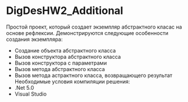 # DigDesHW2_Additional
Простой проект, который создает экземпляр абстрактного класас на основе рефлексии. Демонстрируются следующие особенности создания экземпляра:
- Создание объекта абстрактного класса
- Вызов конструктора абстрактного класса
- Вызов конструктора с параметрами
- Вызов метода абстрактного класса
- Вызов метода астрактного класса, возвращающего результат
Необходимые условия компиляции решения: 
- .Net 5.0
- Visual Studio
